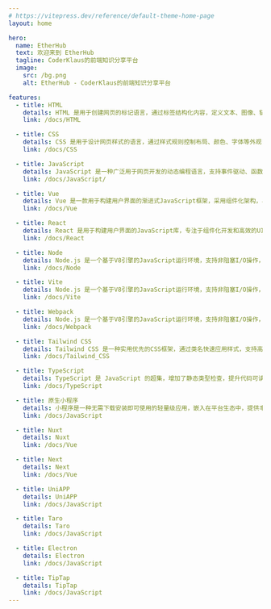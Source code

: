 ```yaml
---
# https://vitepress.dev/reference/default-theme-home-page
layout: home

hero:
  name: EtherHub
  text: 欢迎来到 EtherHub
  tagline: CoderKlaus的前端知识分享平台
  image:
    src: /bg.png
    alt: EtherHub - CoderKlaus的前端知识分享平台

features:
  - title: HTML
    details: HTML 是用于创建网页的标记语言，通过标签结构化内容，定义文本、图像、链接等元素，是构建网页的基础。
    link: /docs/HTML

  - title: CSS
    details: CSS 是用于设计网页样式的语言，通过样式规则控制布局、颜色、字体等外观，使网页更具视觉吸引力和响应性。
    link: /docs/CSS

  - title: JavaScript
    details: JavaScript 是一种广泛用于网页开发的动态编程语言，支持事件驱动、函数式和面向对象编程，具有跨平台特性。
    link: /docs/JavaScript/

  - title: Vue
    details: Vue 是一款用于构建用户界面的渐进式JavaScript框架，采用组件化架构，易于集成，适合开发单页应用，具有高效的数据绑定和虚拟DOM。
    link: /docs/Vue

  - title: React
    details: React 是用于构建用户界面的JavaScript库，专注于组件化开发和高效的UI渲染，通过虚拟DOM实现快速更新，适合构建单页应用。
    link: /docs/React

  - title: Node
    details: Node.js 是一个基于V8引擎的JavaScript运行环境，支持非阻塞I/O操作，适合构建高性能的网络应用和服务器端开发。
    link: /docs/Node

  - title: Vite
    details: Node.js 是一个基于V8引擎的JavaScript运行环境，支持非阻塞I/O操作，适合构建高性能的网络应用和服务器端开发。
    link: /docs/Vite

  - title: Webpack
    details: Node.js 是一个基于V8引擎的JavaScript运行环境，支持非阻塞I/O操作，适合构建高性能的网络应用和服务器端开发。
    link: /docs/Webpack

  - title: Tailwind CSS
    details: Tailwind CSS 是一种实用优先的CSS框架，通过类名快速应用样式，支持高度定制化，帮助开发者高效构建现代响应式设计。
    link: /docs/Tailwind_CSS

  - title: TypeScript
    details: TypeScript 是 JavaScript 的超集，增加了静态类型检查，提升代码可读性和可维护性，广泛用于大型应用开发。
    link: /docs/TypeScript

  - title: 原生小程序
    details: 小程序是一种无需下载安装即可使用的轻量级应用，嵌入在平台生态中，提供丰富功能，适合快速开发和便捷用户体验。
    link: /docs/JavaScript

  - title: Nuxt
    details: Nuxt
    link: /docs/Vue

  - title: Next
    details: Next
    link: /docs/Vue

  - title: UniAPP
    details: UniAPP
    link: /docs/JavaScript

  - title: Taro
    details: Taro
    link: /docs/JavaScript

  - title: Electron
    details: Electron
    link: /docs/JavaScript

  - title: TipTap
    details: TipTap
    link: /docs/JavaScript
---
```


